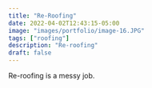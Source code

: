 ```yaml
---
title: "Re-Roofing"
date: 2022-04-02T12:43:15-05:00
image: "images/portfolio/image-16.JPG"
tags: ["roofing"]
description: "Re-roofing"
draft: false
---
```


Re-roofing is a messy job.
